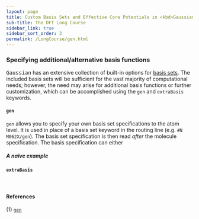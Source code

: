 ```yaml
---
layout: page
title: Custom Basis Sets and Effective Core Potentials in <kbd>Gaussian</kbd>
sub-title: The DFT Long Course
sidebar_link: true
sidebar_sort_order: 3
permalink: /LongCourse/gen.html
---
```

<!-- markdownlint-disable-file MD040 -->

### Specifying additional/alternative basis functions

<kbd>Gaussian</kbd> has an extensive collection of built-in options for [basis sets](https://gaussian.com/basissets/). The included basis sets will be sufficient for the vast majority of computational needs; however, the need may arise for additional basis functions or further customization, which can be accomplished using the `gen` and `extraBasis` keywords.  

#### `gen`

`gen` allows you to specify your own basis set specifications to the atom level. It is used in place of a basis set keyword in the routing line (e.g. `#N M062X/gen`). The basis set specification is then read *after* the molecule specification. The basis specification can either 

##### A naïve example

#### `extraBasis`


<br />

#### References

(1) [`gen`](https://gaussian.com/gen/)
